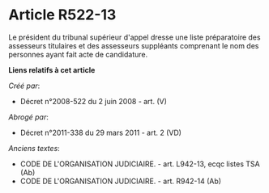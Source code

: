 # Article R522-13

Le président du tribunal supérieur d'appel dresse une liste préparatoire des assesseurs titulaires et des assesseurs
suppléants comprenant le nom des personnes ayant fait acte de candidature.

**Liens relatifs à cet article**

_Créé par_:

  - Décret n°2008-522 du 2 juin 2008 - art. (V)

_Abrogé par_:

  - Décret n°2011-338 du 29 mars 2011 - art. 2 (VD)

_Anciens textes_:

  - CODE DE L'ORGANISATION JUDICIAIRE. - art. L942-13, ecqc listes TSA (Ab)
  - CODE DE L'ORGANISATION JUDICIAIRE. - art. R942-14 (Ab)
